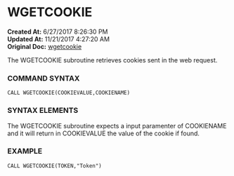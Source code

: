 # WGETCOOKIE

**Created At:** 6/27/2017 8:26:30 PM  
**Updated At:** 11/21/2017 4:27:20 AM  
**Original Doc:** [wgetcookie](https://docs.jbase.com/34473-docs/wgetcookie)  


The WGETCOOKIE subroutine retrieves cookies sent in the web request.

### **COMMAND SYNTAX**

```
CALL WGETCOOKIE(COOKIEVALUE,COOKIENAME)
```

### **SYNTAX ELEMENTS**

The WGETCOOKIE subroutine expects a input paramenter of COOKIENAME and it will return in COOKIEVALUE the value of the cookie if found.

### EXAMPLE

```
CALL WGETCOOKIE(TOKEN,"Token")
```
